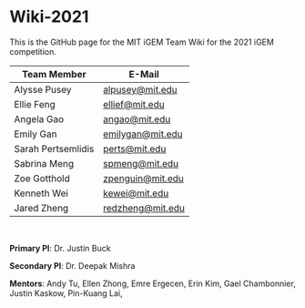 # Wiki-2021
This is the GitHub page for the MIT iGEM Team Wiki for the 2021 iGEM competition. 

| Team Member | E-Mail |
| --- | --- |
| Alysse Pusey | alpusey@mit.edu  |
| Ellie Feng | ellief@mit.edu |
| Angela Gao  | angao@mit.edu |
| Emily Gan | emilygan@mit.edu |
| Sarah Pertsemlidis | perts@mit.edu |
| Sabrina Meng | spmeng@mit.edu  |
| Zoe Gotthold| zpenguin@mit.edu |
| Kenneth Wei | kewei@mit.edu |
| Jared Zheng | redzheng@mit.edu |

<br/>

**Primary PI**: Dr. Justin Buck

**Secondary PI**: Dr. Deepak Mishra

**Mentors**: Andy Tu, Ellen Zhong, Emre Ergecen, Erin Kim, Gael Chambonnier, Justin Kaskow, Pin-Kuang Lai,